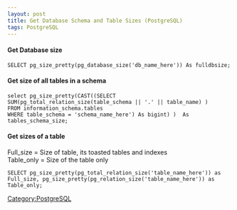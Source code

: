 ```yaml
---
layout: post 
title: Get Database Schema and Table Sizes (PostgreSQL)
tags: PostgreSQL
---
```


#### Get Database size

    SELECT pg_size_pretty(pg_database_size('db_name_here')) As fulldbsize;

#### Get size of all tables in a schema

    select pg_size_pretty(CAST((SELECT
    SUM(pg_total_relation_size(table_schema || '.' || table_name) )
    FROM information_schema.tables
    WHERE table_schema = 'schema_name_here') As bigint) )  As tables_schema_size;

#### Get sizes of a table

Full\_size = Size of table, its toasted tables and indexes\
Table\_only = Size of the table only

    SELECT pg_size_pretty(pg_total_relation_size('table_name_here')) as Full_size, pg_size_pretty(pg_relation_size('table_name_here')) as Table_only;

[Category:PostgreSQL](Category:PostgreSQL "wikilink")
